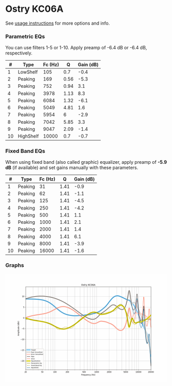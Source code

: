 # Ostry KC06A
See [usage instructions](https://github.com/jaakkopasanen/AutoEq#usage) for more options and info.

### Parametric EQs
You can use filters 1-5 or 1-10. Apply preamp of -6.4 dB or -6.4 dB, respectively.

|   # | Type      |   Fc (Hz) |    Q |   Gain (dB) |
|-----|-----------|-----------|------|-------------|
|   1 | LowShelf  |       105 | 0.7  |        -0.4 |
|   2 | Peaking   |       169 | 0.56 |        -5.3 |
|   3 | Peaking   |       752 | 0.94 |         3.1 |
|   4 | Peaking   |      3978 | 1.13 |         8.3 |
|   5 | Peaking   |      6084 | 1.32 |        -6.1 |
|   6 | Peaking   |      5049 | 4.81 |         1.6 |
|   7 | Peaking   |      5954 | 6    |        -2.9 |
|   8 | Peaking   |      7042 | 5.85 |         3.3 |
|   9 | Peaking   |      9047 | 2.09 |        -1.4 |
|  10 | HighShelf |     10000 | 0.7  |        -0.7 |

### Fixed Band EQs
When using fixed band (also called graphic) equalizer, apply preamp of **-5.9 dB** (if available) and set gains manually with these parameters.

|   # | Type    |   Fc (Hz) |    Q |   Gain (dB) |
|-----|---------|-----------|------|-------------|
|   1 | Peaking |        31 | 1.41 |        -0.9 |
|   2 | Peaking |        62 | 1.41 |        -1.1 |
|   3 | Peaking |       125 | 1.41 |        -4.5 |
|   4 | Peaking |       250 | 1.41 |        -4.2 |
|   5 | Peaking |       500 | 1.41 |         1.1 |
|   6 | Peaking |      1000 | 1.41 |         2.1 |
|   7 | Peaking |      2000 | 1.41 |         1.4 |
|   8 | Peaking |      4000 | 1.41 |         6.1 |
|   9 | Peaking |      8000 | 1.41 |        -3.9 |
|  10 | Peaking |     16000 | 1.41 |        -1.6 |

### Graphs
![](./Ostry%20KC06A.png)
